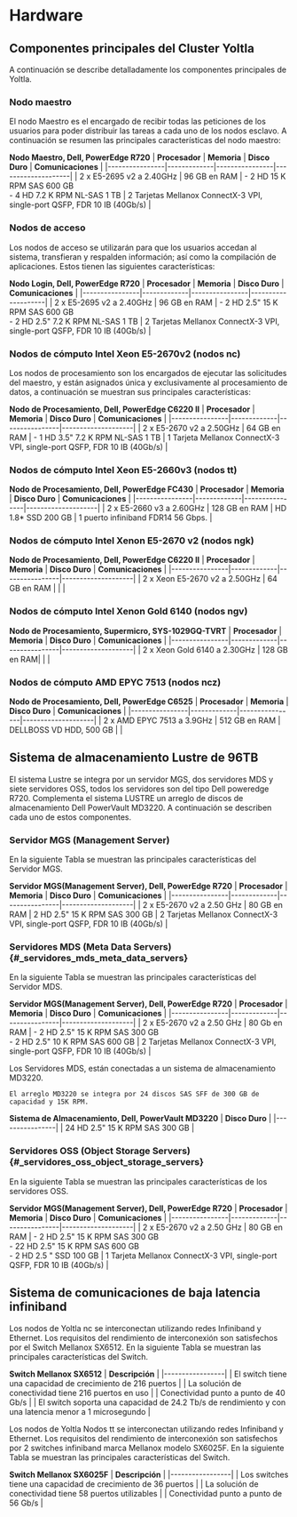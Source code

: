 # Hardware

## Componentes principales del Cluster Yoltla

A continuación se describe detalladamente los componentes principales de
Yoltla.

### Nodo maestro 

El nodo Maestro es el encargado de recibir todas las peticiones de los
usuarios para poder distribuir las tareas a cada uno de los nodos
esclavo. A continuación se resumen las principales características del
nodo maestro:

**Nodo Maestro, Dell, PowerEdge R720**
| **Procesador** | **Memoria** | **Disco Duro** | **Comunicaciones** |
|----------------|-------------|----------------|--------------------|
| 2 x E5-2695 v2 a 2.40GHz | 96 GB en RAM | - 2 HD 15 K RPM SAS 600 GB<br> - 4 HD 7.2 K RPM NL-SAS 1 TB | 2 Tarjetas Mellanox ConnectX-3 VPI, single-port QSFP, FDR 10 IB (40Gb/s) |

### Nodos de acceso 

Los nodos de acceso se utilizarán para que los usuarios accedan al
sistema, transfieran y respalden información; así como la compilación de
aplicaciones. Estos tienen las siguientes características:

**Nodo Login, Dell, PowerEdge R720**
| **Procesador** | **Memoria** | **Disco Duro** | **Comunicaciones** |
|----------------|-------------|----------------|--------------------|
| 2 x E5-2695 v2 a 2.40GHz | 96 GB en RAM | - 2 HD 2.5" 15 K RPM SAS 600 GB<br> - 2 HD 2.5" 7.2 K RPM NL-SAS 1 TB | 2 Tarjetas Mellanox ConnectX-3 VPI, single-port QSFP, FDR 10 IB (40Gb/s) |

### Nodos de cómputo Intel Xeon E5-2670v2 (nodos nc) 

Los nodos de procesamiento son los encargados de ejecutar las
solicitudes del maestro, y están asignados única y exclusivamente al
procesamiento de datos, a continuación se muestran sus principales
características:

**Nodo de Procesamiento, Dell, PowerEdge C6220 II**
| **Procesador** | **Memoria** | **Disco Duro** | **Comunicaciones** |
|----------------|-------------|----------------|--------------------|
| 2 x E5-2670 v2 a 2.50GHz | 64 GB en RAM | - 1 HD 3.5" 7.2 K RPM NL-SAS 1 TB | 1 Tarjeta Mellanox ConnectX-3 VPI, single-port QSFP, FDR 10 IB (40Gb/s) |

### Nodos de cómputo Intel Xeon E5-2660v3 (nodos tt) 

**Nodo de Procesamiento, Dell, PowerEdge FC430**
| **Procesador** | **Memoria** | **Disco Duro** | **Comunicaciones** |
|----------------|-------------|----------------|--------------------|
| 2 x E5-2660 v3 a 2.60GHz | 128 GB en RAM | HD 1.8\* SSD 200 GB | 1 puerto infiniband FDR14 56 Gbps. |


### Nodos de cómputo Intel Xenon E5-2670 v2 (nodos ngk) 
**Nodo de Procesamiento, Dell, PowerEdge C6220 II**
| **Procesador** | **Memoria** | **Disco Duro** | **Comunicaciones** |
|----------------|-------------|----------------|--------------------|
| 2 x Xeon E5-2670 v2 a 2.50GHz | 64 GB en RAM | | | 


### Nodos de cómputo Intel Xenon Gold 6140 (nodos ngv) 
**Nodo de Procesamiento, Supermicro, SYS-1029GQ-TVRT**
| **Procesador** | **Memoria** | **Disco Duro** | **Comunicaciones** |
|----------------|-------------|----------------|--------------------|
| 2 x Xeon Gold 6140 a 2.30GHz | 128 GB en RAM| | |



### Nodos de cómputo AMD EPYC 7513 (nodos ncz) 

**Nodo de Procesamiento, Dell, PowerEdge C6525**
| **Procesador** | **Memoria** | **Disco Duro** | **Comunicaciones** |
|----------------|-------------|----------------|--------------------|
| 2 x AMD EPYC 7513 a 3.9GHz | 512 GB en RAM | DELLBOSS VD HDD, 500 GB | |  




## Sistema de almacenamiento Lustre de 96TB 

El sistema Lustre se integra por un servidor MGS, dos servidores MDS y
siete servidores OSS, todos los servidores son del tipo Dell poweredge
R720. Complementa el sistema LUSTRE un arreglo de discos de
almacenamiento Dell PowerVault MD3220. A continuación se describen cada
uno de estos componentes.

### Servidor MGS (Management Server) 

En la siguiente Tabla se muestran las principales características del
Servidor MGS.

**Servidor MGS(Management Server), Dell, PowerEdge R720**
| **Procesador** | **Memoria** | **Disco Duro** | **Comunicaciones** |
|----------------|-------------|----------------|--------------------|
| 2 x E5-2670 v2 a 2.50 GHz | 80 GB en RAM | 2 HD 2.5" 15 K RPM SAS 300 GB | 2 Tarjetas Mellanox ConnectX-3 VPI, single-port QSFP, FDR 10 IB (40Gb/s) |


### Servidores MDS (Meta Data Servers) {#_servidores_mds_meta_data_servers}

En la siguiente Tabla se muestran las principales características del
Servidor MDS.

**Servidor MGS(Management Server), Dell, PowerEdge R720**
| **Procesador** | **Memoria** | **Disco Duro** | **Comunicaciones** |
|----------------|-------------|----------------|--------------------|
| 2 x E5-2670 v2 a 2.50 GHz | 80 Gb en RAM | - 2 HD 2.5" 15 K RPM SAS 300 GB<br> - 2 HD 2.5" 10 K RPM SAS 600 GB | 2 Tarjetas Mellanox ConnectX-3 VPI, single-port QSFP, FDR 10 IB (40Gb/s) |

Los Servidores MDS, están conectadas a un sistema de almacenamiento
MD3220.

```admonish note tittle="NOTA"
El arreglo MD3220 se integra por 24 discos SAS SFF de 300 GB de
capacidad y 15K RPM.
```

**Sistema de Almacenamiento, Dell, PowerVault MD3220**
| **Disco Duro** |
|----------------|
| 24 HD 2.5" 15 K RPM SAS 300 GB                                        |

### Servidores OSS (Object Storage Servers) {#_servidores_oss_object_storage_servers}

En la siguiente Tabla se muestran las principales características de los
servidores OSS.

**Servidor MGS(Management Server), Dell, PowerEdge R720**
| **Procesador** | **Memoria** | **Disco Duro** | **Comunicaciones** |
|----------------|-------------|----------------|--------------------|
| 2 x E5-2670 v2 a 2.50 GHz | 80 GB en RAM | - 2 HD 2.5" 15 K RPM SAS 300 GB<br> - 22 HD 2.5" 15 K RPM SAS 600 GB<br> - 2 HD 2.5 " SSD 100 GB | 1 Tarjeta Mellanox ConnectX-3 VPI, single-port QSFP, FDR 10 IB (40Gb/s) |

## Sistema de comunicaciones de baja latencia infiniband 

Los nodos de Yoltla nc se interconectan utilizando redes Infiniband y
Ethernet. Los requisitos del rendimiento de interconexión son
satisfechos por el Switch Mellanox SX6512. En la siguiente Tabla se
muestran las principales características del Switch.

**Switch Mellanox SX6512**
| **Descripción** |
|-----------------|
| El switch tiene una capacidad de crecimiento de 216 puertos |
| La solución de conectividad tiene 216 puertos en uso        |
| Conectividad punto a punto de 40 Gb/s                       |
| El switch soporta una capacidad de 24.2 Tb/s de rendimiento y con una latencia menor a 1 microsegundo |

Los nodos de Yoltla Nodos tt se interconectan utilizando redes
Infiniband y Ethernet. Los requisitos del rendimiento de interconexión
son satisfechos por 2 switches infiniband marca Mellanox modelo SX6025F.
En la siguiente Tabla se muestran las principales características del
Switch.

**Switch Mellanox SX6025F**
| **Descripción** |
|-----------------|
| Los switches tiene una capacidad de crecimiento de 36 puertos |
| La solución de conectividad tiene 58 puertos utilizables      |
| Conectividad punto a punto de 56 Gb/s                         |
